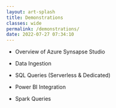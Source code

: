 ```yaml
---
layout: art-splash
title: Demonstrations
classes: wide
permalink: /demonstrations/
date: 2022-07-27 07:34:10
---
```


- Overview of Azure Synsapse Studio

- Data Ingestion

- SQL Queries (Serverless & Dedicated)

- Power BI Integration

- Spark Queries
